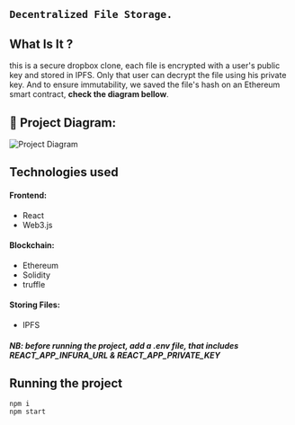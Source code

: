 ## ``` Decentralized File Storage. ```

## What Is It ?
this is a secure dropbox clone, each file is encrypted with a user's public key and stored in IPFS.
Only that user can decrypt the file using his private key.
And to ensure immutability, we saved the file's hash on an Ethereum smart contract, **check the diagram bellow**.

## 🔧 Project Diagram:

![Project Diagram](https://i.gyazo.com/2738ea6743a40036756b1b5714ab9fa8.png)

## Technologies used

#### Frontend: 

* React
* Web3.js

#### Blockchain:

* Ethereum
* Solidity
* truffle

#### Storing Files:

* IPFS

##### *NB: before running the project, add a .env file, that includes **REACT_APP_INFURA_URL** & **REACT_APP_PRIVATE_KEY***

## Running the project
```shell script
npm i 
npm start
```
